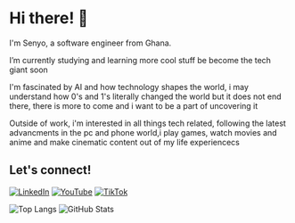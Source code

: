# Hi there! 👋 

I'm Senyo, a software engineer from Ghana.  

I’m currently studying and learning more cool stuff be become the tech giant soon

I'm fascinated by AI and how technology shapes the world, i may understand how 0's and 1's literally changed the world but it 
does not end there, there is more to come and i want to be a part of uncovering it

Outside of work, i'm interested in all things tech related, following the latest advancments in the pc and phone world,i play games, watch
movies and anime and make cinematic content out of my life experiencecs

## Let's connect!

[![LinkedIn](https://img.shields.io/badge/LinkedIn-0A66C2?style=for-the-badge&logo=linkedin&logoColor=white)](linkedin.com/in/justice-senyo) [![YouTube](https://img.shields.io/badge/YouTube-FF0000?style=for-the-badge&logo=youtube&logoColor=white)]([your-link](https://www.youtube.com/channel/UCqJLKWaA4RI0LpMml0H3XIg)) [![TikTok](https://img.shields.io/badge/TikTok-000000?style=for-the-badge&logo=tiktok&logoColor=white)](your-link) 

![Top Langs](https://github-readme-stats.vercel.app/api/top-langs/?username=JusticeSenyo&layout=compact&theme=tokyonight)
![GitHub Stats](https://github-readme-stats.vercel.app/api?username=JusticeSenyo&show_icons=true&theme=tokyonight)
